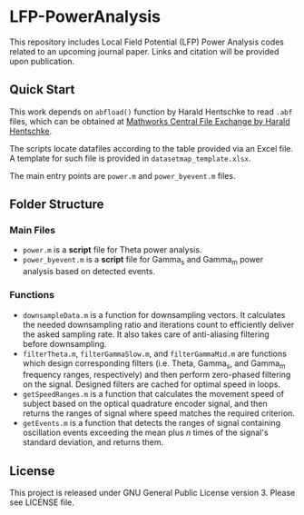 # LFP-PowerAnalysis

This repository includes Local Field Potential (LFP) Power Analysis codes related to an upcoming journal paper. Links and citation will be provided upon publication.

## Quick Start
This work depends on `abfload()` function by Harald Hentschke to read `.abf` files, which can be obtained at [Mathworks Central File Exchange by Harald Hentschke](https://www.mathworks.com/matlabcentral/fileexchange/6190-abfload).

The scripts locate datafiles according to the table provided via an Excel file. A template for such file is provided in `datasetmap_template.xlsx`.

The main entry points are `power.m` and `power_byevent.m` files.

## Folder Structure

### Main Files
- `power.m` is a **script** file for Theta power analysis.
- `power_byevent.m` is a **script** file for Gamma<sub>s</sub> and Gamma<sub>m</sub> power analysis based on detected events.

### Functions
- `downsampleData.m` is a function for downsampling vectors. It calculates the needed downsampling ratio and iterations count to efficiently deliver the asked sampling rate. It also takes care of anti-aliasing filtering before downsampling.
- `filterTheta.m`, `filterGammaSlow.m`, and `filterGammaMid.m` are functions which design corresponding filters (i.e. Theta, Gamma<sub>s</sub>, and Gamma<sub>m</sub> frequency ranges, respectively) and then perform zero-phased filtering on the signal. Designed filters are cached for optimal speed in loops.
- `getSpeedRanges.m` is a function that calculates the movement speed of subject based on the optical quadrature encoder signal, and then returns the ranges of signal where speed matches the required criterion.
- `getEvents.m` is a function that detects the ranges of signal containing oscillation events exceeding the mean plus *n* times of the signal's standard deviation, and returns them.

## License
This project is released under GNU General Public License version 3. Please see LICENSE file.

